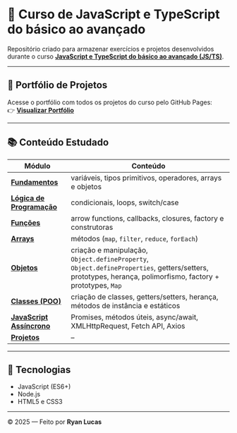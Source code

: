# 📘 Curso de JavaScript e TypeScript do básico ao avançado

Repositório criado para armazenar exercícios e projetos desenvolvidos durante o curso **[JavaScript e TypeScript do básico ao avançado (JS/TS)](https://www.udemy.com/course/curso-de-javascript-moderno-do-basico-ao-avancado/)**.

---

## 🚀 Portfólio de Projetos
Acesse o portfólio com todos os projetos do curso pelo GitHub Pages:  
👉 **[Visualizar Portfólio](https://ryanlcampos.github.io/Curso-JavaScript-e-TypeScript/)**

---

## 📚 Conteúdo Estudado
| Módulo | Conteúdo |
|--------|----------|
| [**Fundamentos**](./JS/MODULO_1_JS_BASICO_INICIANTES/) | variáveis, tipos primitivos, operadores, arrays e objetos |
| [**Lógica de Programação**](./JS/MODULO_2_JS_LOGICA_PROGRAMACAO/) | condicionais, loops, switch/case |
| [**Funções**](./JS/MODULO_3_JS_FUNCOES_AVANCADO/) | arrow functions, callbacks, closures, factory e construtoras |
| [**Arrays**](./JS/MODULO_4_JS_ARRAYS_AVANCADO/) | métodos (`map`, `filter`, `reduce`, `forEach`) |
| [**Objetos**](./JS/Modulo_5_JS_OBJETOS_PROTOTYPES_AVANCADO/) | criação e manipulação, `Object.defineProperty`, `Object.defineProperties`, getters/setters, prototypes, herança, polimorfismo, factory + prototypes, `Map` |
| [**Classes (POO)**](./JS/Modulo_6_JS_CLASSES_POO/) | criação de classes, getters/setters, herança, métodos de instância e estáticos |
| [**JavaScript Assíncrono**](./JS/Modulo_7_JS_ASSINCRONO/) | Promises, métodos úteis, async/await, XMLHttpRequest, Fetch API, Axios |
| [**Projetos**](./JS/Projetos/) | – |

---

## 🚀 Tecnologias
- JavaScript (ES6+)  
- Node.js  
- HTML5 e CSS3
  
---

© 2025 — Feito por **Ryan Lucas**
